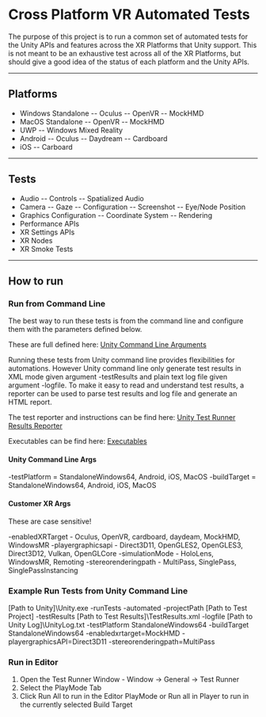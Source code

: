 # Cross Platform VR Automated Tests

The purpose of this project is to run a common set of automated tests for the Unity APIs and features across the XR Platforms that Unity support.  This is not meant to be an exhaustive test across all of the XR Platforms, but should give a good idea of the status of each platform and the Unity APIs.
***
## Platforms

- Windows Standalone
-- Oculus
-- OpenVR
-- MockHMD
- MacOS Standalone
-- OpenVR
-- MockHMD
- UWP
-- Windows Mixed Reality
- Android
-- Oculus
-- Daydream
-- Cardboard
- iOS
-- Carboard
***
## Tests

- Audio
-- Controls
-- Spatialized Audio
- Camera
-- Gaze
-- Configuration
-- Screenshot
-- Eye/Node Position
- Graphics Configuration
-- Coordinate System
-- Rendering
- Performance APIs
- XR Settings APIs
- XR Nodes
- XR Smoke Tests
***
## How to run

### Run from Command Line
The best way to run these tests is from the command line and configure them with the parameters defined below.

These are full defined here:
[Unity Command Line Arguments](https://docs.unity3d.com/Manual/CommandLineArguments.html)

Running these tests from Unity command line provides flexibilities for automations. However Unity command line only generate test results in XML mode given argument -testResults and plain text log file given argument -logfile. To make it easy to read and understand test results, a reporter can be used to parse test results and log file and generate an HTML report. 

The test reporter and instructions can be find here:
[Unity Test Runner Results Reporter](https://github.cds.internal.unity3d.com/unity/UnityTestRunnerResultsReporter)

Executables can be find here:
[Executables](https://github.cds.internal.unity3d.com/unity/xr.testresultreporters)

#### Unity Command Line Args
-testPlatform = StandaloneWindows64, Android, iOS, MacOS
-buildTarget = StandaloneWindows64, Android, iOS, MacOS

#### Customer XR Args
These are case sensitive!

-enabledXRTarget - Oculus, OpenVR, cardboard, daydeam, MockHMD, WindowsMR
-playergraphicsapi - Direct3D11, OpenGLES2, OpenGLES3, Direct3D12, Vulkan, OpenGLCore
-simulationMode - HoloLens, WindowsMR, Remoting
-stereorenderingpath - MultiPass, SinglePass, SinglePassInstancing

### Example Run Tests from Unity Command Line
[Path to Unity]\Unity.exe -runTests -automated -projectPath [Path to Test Project] -testResults [Path to Test Results]\TestResults.xml -logfile [Path to Unity Log]\UnityLog.txt -testPlatform StandaloneWindows64 -buildTarget StandaloneWindows64 -enabledxrtarget=MockHMD -playergraphicsAPI=Direct3D11 -stereorenderingpath=MultiPass

### Run in Editor
1. Open the Test Runner Window - Window -> General -> Test Runner
2. Select the PlayMode Tab
3. Click Run All to run in the Editor PlayMode or Run all in Player to run in the currently selected Build Target


